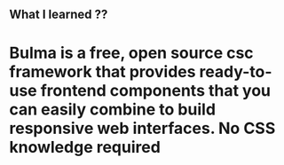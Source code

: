 ## What I learned ??
# Bulma is a free, open source csc framework that provides ready-to-use frontend components that you can easily combine to build responsive web interfaces. No CSS knowledge required <br>
#
